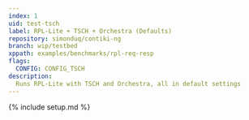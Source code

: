 ```yaml
---
index: 1
uid: test-tsch
label: RPL-Lite + TSCH + Orchestra (Defaults)
repository: simonduq/contiki-ng
branch: wip/testbed
xppath: examples/benchmarks/rpl-req-resp
flags:
  CONFIG: CONFIG_TSCH
description:
  Runs RPL-Lite with TSCH and Orchestra, all in default settings
---
```


{% include setup.md %}
